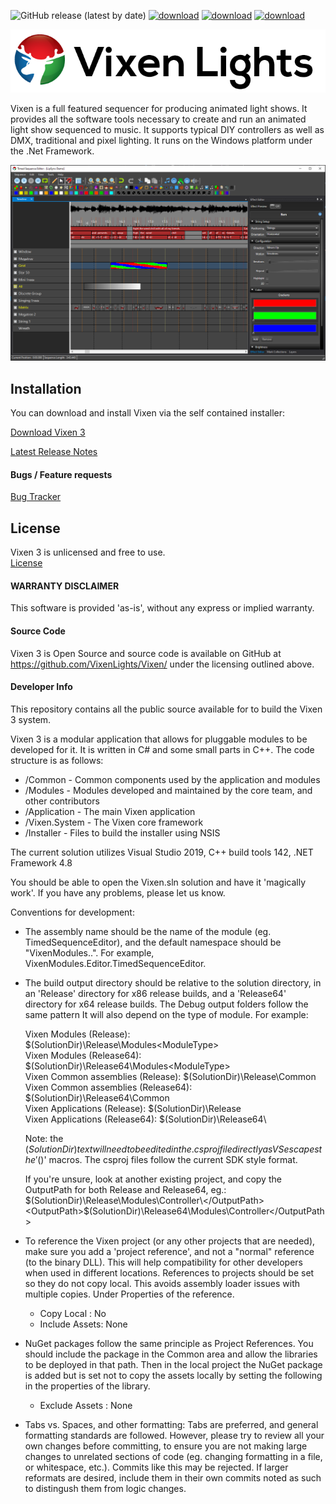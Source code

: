 ![GitHub release (latest by date)](https://img.shields.io/github/v/release/Vixenlights/Vixen)
[![download](https://img.shields.io/badge/download-release-blue.svg)](http://www.vixenlights.com/downloads/vixen-3-downloads/)
[![download](https://img.shields.io/badge/download-development-green.svg)](http://www.vixenlights.com/downloads/devbuild/)
[![download](https://img.shields.io/badge/bugs-tracker-blue.svg)](http://bugs.vixenlights.com)


<img src="Assets/Vixen3-Logo.png" width=600 />

Vixen is a full featured sequencer for producing animated light shows. It provides all the software tools necessary to create and run an animated light show sequenced to music. It supports typical DIY controllers as well as DMX, traditional and pixel lighting. It runs on the Windows platform under the .Net Framework.

<img src="Assets/Editor.png" width=600 />

## Installation
You can download and install Vixen via the self contained installer:

[Download Vixen 3](http://www.vixenlights.com/downloads/vixen-3-downloads/)

[Latest Release Notes](https://github.com/VixenLights/Vixen/blob/master/Release%20Notes.txt)

#### Bugs / Feature requests

[Bug Tracker](https://bugs.vixenlights.com)

## License

Vixen 3 is unlicensed and free to use.  
[License](https://github.com/VixenLights/Vixen/blob/master/License.txt)

#### WARRANTY DISCLAIMER

This software is provided 'as-is', without any express or implied warranty. 

#### Source Code

Vixen 3 is Open Source and source code is available on GitHub at https://github.com/VixenLights/Vixen/ under the licensing outlined above. 
#### Developer Info

This repository contains all the public source available for to build the Vixen 3 system. 

Vixen 3 is a modular application that allows for pluggable modules to be developed for it. It is written in C# and some small parts in C++. The code structure is as follows: 

* /Common - Common components used by the application and modules
* /Modules - Modules developed and maintained by the core team, and other contributors
* /Application - The main Vixen application
* /Vixen.System - The Vixen core framework 
* /Installer - Files to build the installer using NSIS

The current solution utilizes Visual Studio 2019, C++ build tools 142, .NET Framework 4.8

You should be able to open the Vixen.sln solution and have it 'magically work'. If you have any problems, please let us know.

Conventions for development:

- The assembly name should be the name of the module (eg. TimedSequenceEditor), and
  the default namespace should be "VixenModules.<ModuleType>.<ModuleName>". For
  example, VixenModules.Editor.TimedSequenceEditor.
 
  
- The build output directory should be relative to the solution directory, in an
  'Release' directory for x86 release builds, and a 'Release64' directory for x64 release builds. The Debug output folders follow the same pattern
  It will also depend on the type of module. For example:
  
  Vixen Modules (Release):              $(SolutionDir)\Release\Modules\<ModuleType>\
  Vixen Modules (Release64):            $(SolutionDir)\Release64\Modules\<ModuleType>\
  Vixen Common assemblies (Release):    $(SolutionDir)\Release\Common\
  Vixen Common assemblies (Release64):  $(SolutionDir)\Release64\Common\
  Vixen Applications (Release):         $(SolutionDir)\Release\
  Vixen Applications (Release64):       $(SolutionDir)\Release64\

  Note: the $(SolutionDir) text will need to be edited in the .csproj file directly as VS escapes the '$()' macros. The csproj files follow the current SDK style format.

  If you're unsure, look at another existing project, and copy the OutputPath for both
  Release and Release64, eg.:
  <OutputPath>$(SolutionDir)\Release\Modules\Controller\</OutputPath>
  <OutputPath>$(SolutionDir)\Release64\Modules\Controller\</OutputPath>
  
 
- To reference the Vixen project (or any other projects that are needed), make sure you
  add a 'project reference', and not a "normal" reference (to the binary DLL). This will help compatibility for other developers when used in different locations. References to projects should be set so they do not copy local. This avoids assembly loader issues with multiple copies. Under Properties of the reference.
  
  * Copy Local : No
  * Include Assets: None

- NuGet packages follow the same principle as Project References. You should include the package in the Common area and allow the libraries to be deployed in that path. Then in the local project the NuGet package is added but is set not to copy the assets locally by setting the following in the properties of the library.

    * Exclude Assets : None
      
- Tabs vs. Spaces, and other formatting: Tabs are preferred, and general formatting standards are followed. However, please try to review all your own changes before committing, to ensure you are not making large changes to unrelated sections of code (eg. changing formatting in a file, or whitespace, etc.). Commits like this may be rejected. If larger reformats are desired, include them in their own commits noted as such to distingush them from logic changes. 

